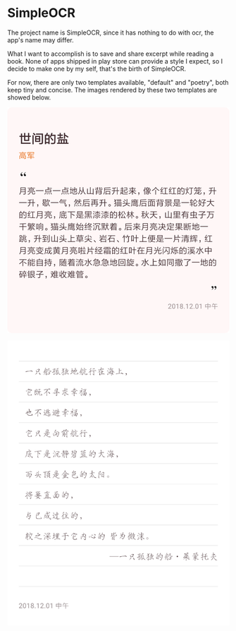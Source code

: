 # SimpleOCR

The project name is SimpleOCR, since it has nothing to do with ocr, the
app's name may differ.

What I want to accomplish is to save and share excerpt while reading a
book. None of apps shipped in play store can provide a style I expect, so
I decide to make one by my self, that's the birth of SimpleOCR.

For now, there are only two templates available, "default" and "poetry",
both keep tiny and concise. The images rendered by these two templates are
showed below.

![default](assets/default.png)

![poetry](assets/poetry.png)
